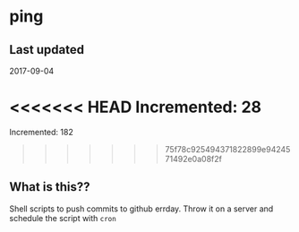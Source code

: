 # ping

## Last updated
2017-09-04

<<<<<<< HEAD
Incremented: 28
=======
Incremented: 182
>>>>>>> 75f78c925494371822899e9424571492e0a08f2f

## What is this?? 
Shell scripts to push commits to github errday. Throw it on a server and schedule the script with `cron`
